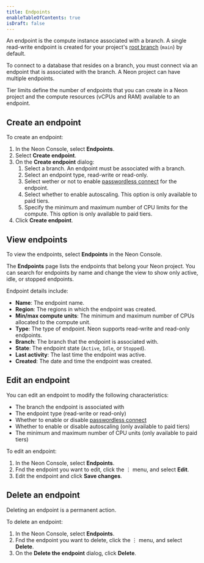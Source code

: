 ```yaml
---
title: Endpoints
enableTableOfContents: true
isDraft: false
---
```


An endpoint is the compute instance associated with a branch. A single read-write endpoint is created for your project's [root branch](#root-branch) (`main`) by default.

To connect to a database that resides on a branch, you must connect via an endpoint that is associated with the branch. A Neon project can have multiple endpoints.

Tier limits define the number of endpoints that you can create in a Neon project and the compute resources (vCPUs and RAM) available to an endpoint.

## Create an endpoint

To create an endpoint:

1. In the Neon Console, select **Endpoints**.
1. Select **Create endpoint**.
1. On the **Create endpoint** dialog:
    1. Select a branch. An endpoint must be associated with a branch.
    1. Select an endpoint type, read-write or read-only.
    1. Select wether or not to enable [passwordless connect](../../reference/glossary/#passwordless-auth) for the endpoint.
    1. Select whether to enable autoscaling. This option is only available to paid tiers.
    1. Specify the minimum and maximum number of CPU limits for the compute. This option is only available to paid tiers.
1. Click **Create endpoint**.

## View endpoints

To view the endpoints, select **Endpoints** in the Neon Console.

The **Endpoints** page lists the endpoints that belong your Neon project. You can search for endpoints by name and change the view to show only active, idle, or stopped endpoints.

Endpoint details include:

- **Name**: The endpoint name.
- **Region**: The regions in which the endpoint was created.
- **Min/max compute units**: The minimum and maximum number of CPUs allocated to the compute unit.
- **Type**: The type of endpoint. Neon supports read-write and read-only endpoints.
- **Branch**: The branch that the endpoint is associated with.
- **State**: The endpoint state (`Active`, `Idle`, or `Stopped`).
- **Last activity**: The last time the endpoint was active.
- **Created**: The date and time the endpoint was created.

## Edit an endpoint

You can edit an endpoint to modify the following characteristics:

- The branch the endpoint is associated with
- The endpoint type (read-write or read-only)
- Whether to enable or disable [passwordless connect](../../reference/glossary/#passwordless-auth)
- Whether to enable or disable autoscaling (only available to paid tiers)
- The minimum and maximum number of CPU units (only available to paid tiers)

To edit an endpoint:

1. In the Neon Console, select **Endpoints**.
1. Fnd the endpoint you want to edit, click the &#8942; menu, and select **Edit**.
1. Edit the endpoint and click **Save changes**.

## Delete an endpoint

Deleting an endpoint is a permanent action.

To delete an endpoint:

1. In the Neon Console, select **Endpoints**.
1. Fnd the endpoint you want to delete, click the &#8942; menu, and select **Delete**.
1. On the **Delete the endpoint** dialog, click **Delete**.
